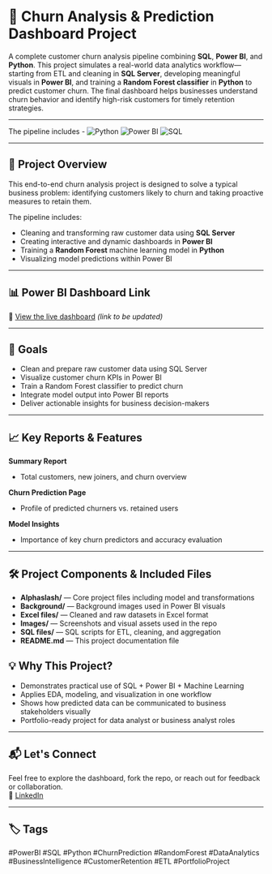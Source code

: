 # 🔄 Churn Analysis & Prediction Dashboard Project  

A complete customer churn analysis pipeline combining **SQL**, **Power BI**, and **Python**. This project simulates a real-world data analytics workflow—starting from ETL and cleaning in **SQL Server**, developing meaningful visuals in **Power BI**, and training a **Random Forest classifier** in **Python** to predict customer churn. The final dashboard helps businesses understand churn behavior and identify high-risk customers for timely retention strategies.

---

The pipeline includes -
![Python](https://img.shields.io/badge/Built%20With-Python-blue?logo=python)
![Power BI](https://img.shields.io/badge/Power%20BI-Dashboard-yellow?logo=powerbi)
![SQL](https://img.shields.io/badge/Data-SQL%20Server-red?logo=databricks)

---

## 📌 Project Overview  

This end-to-end churn analysis project is designed to solve a typical business problem: identifying customers likely to churn and taking proactive measures to retain them.  

The pipeline includes:  
- Cleaning and transforming raw customer data using **SQL Server**  
- Creating interactive and dynamic dashboards in **Power BI**  
- Training a **Random Forest** machine learning model in **Python**  
- Visualizing model predictions within Power BI

---

## 📊 Power BI Dashboard Link  
🔗 [View the live dashboard](https://your-dummy-link.com) *(link to be updated)*

---

## 🎯 Goals  

- Clean and prepare raw customer data using SQL Server  
- Visualize customer churn KPIs in Power BI  
- Train a Random Forest classifier to predict churn  
- Integrate model output into Power BI reports  
- Deliver actionable insights for business decision-makers

---

## 📈 Key Reports & Features  

**Summary Report**  
- Total customers, new joiners, and churn overview

**Churn Prediction Page**  
- Profile of predicted churners vs. retained users

**Model Insights**  
- Importance of key churn predictors and accuracy evaluation

---

## 🛠️ Project Components & Included Files  

- **Alphaslash/** — Core project files including model and transformations  
- **Background/** — Background images used in Power BI visuals  
- **Excel files/** — Cleaned and raw datasets in Excel format  
- **Images/** — Screenshots and visual assets used in the repo  
- **SQL files/** — SQL scripts for ETL, cleaning, and aggregation  
- **README.md** — This project documentation file  

## 💡 Why This Project?  

- Demonstrates practical use of SQL + Power BI + Machine Learning  
- Applies EDA, modeling, and visualization in one workflow  
- Shows how predicted data can be communicated to business stakeholders visually  
- Portfolio-ready project for data analyst or business analyst roles

---

## 📬 Let's Connect  

Feel free to explore the dashboard, fork the repo, or reach out for feedback or collaboration.  
👤 [LinkedIn](https://www.linkedin.com/in/gitesh-garg-/)

---

## 🏷️ Tags  
#PowerBI #SQL #Python #ChurnPrediction #RandomForest #DataAnalytics #BusinessIntelligence #CustomerRetention #ETL #PortfolioProject
